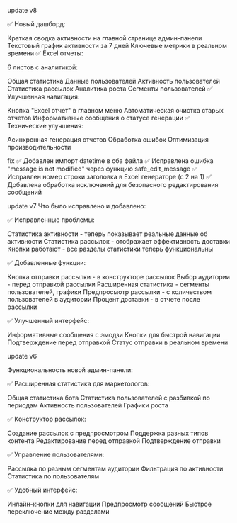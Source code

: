 update v8

✅ Новый дашборд:

Краткая сводка активности на главной странице админ-панели
Текстовый график активности за 7 дней
Ключевые метрики в реальном времени
✅ Excel отчеты:

6 листов с аналитикой:

Общая статистика
Данные пользователей
Активность пользователей
Статистика рассылок
Аналитика роста
Сегменты пользователей
✅ Улучшенная навигация:

Кнопка "Excel отчет" в главном меню
Автоматическая очистка старых отчетов
Информативные сообщения о статусе генерации
✅ Технические улучшения:

Асинхронная генерация отчетов
Обработка ошибок
Оптимизация производительности

fix 
✅ Добавлен импорт datetime в оба файла
✅ Исправлена ошибка "message is not modified" через функцию safe_edit_message
✅ Исправлен номер строки заголовка в Excel генераторе (с 2 на 1)
✅ Добавлена обработка исключений для безопасного редактирования сообщений


update v7 
Что было исправлено и добавлено:

✅ Исправленные проблемы:

Статистика активности - теперь показывает реальные данные об активности
Статистика рассылок - отображает эффективность доставки
Кнопки работают - все разделы статистики теперь функциональны

✅ Добавленные функции:

Кнопка отправки рассылки - в конструкторе рассылок
Выбор аудитории - перед отправкой рассылки
Расширенная статистика - сегменты пользователей, графики
Предпросмотр рассылки - с количеством пользователей в аудитории
Процент доставки - в отчете после рассылки

✅ Улучшенный интерфейс:

Информативные сообщения с эмодзи
Кнопки для быстрой навигации
Подтверждение перед отправкой
Статус отправки в реальном времени

update v6 

Функциональность новой админ-панели:

✅ Расширенная статистика для маркетологов:

Общая статистика бота
Статистика пользователей с разбивкой по периодам
Активность пользователей
Графики роста

✅ Конструктор рассылок:

Создание рассылок с предпросмотром
Поддержка разных типов контента
Редактирование перед отправкой
Подтверждение отправки

✅ Управление пользователями:

Рассылка по разным сегментам аудитории
Фильтрация по активности
Статистика по пользователям

✅ Удобный интерфейс:

Инлайн-кнопки для навигации
Предпросмотр сообщений
Быстрое переключение между разделами

